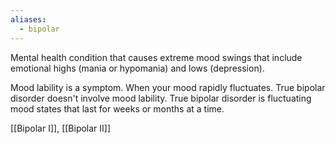 ```yaml
---
aliases:
  - bipolar
---
```

Mental health condition that causes extreme mood swings that include emotional highs (mania or hypomania) and lows (depression).

Mood lability is a symptom. When your mood rapidly fluctuates. True bipolar disorder doesn't involve mood lability. True bipolar disorder is fluctuating mood states that last for weeks or months at a time.

[[Bipolar I]], [[Bipolar II]]